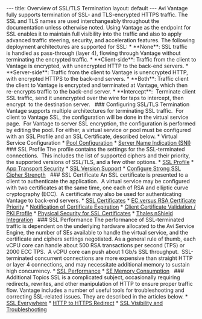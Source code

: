 <html>
 <head></head> 
 <body>
   --- title: Overview of SSL/TLS Termination layout: default --- Avi Vantage fully supports termination of SSL- and TLS-encrypted HTTPS traffic. The SSL and TLS names are used interchangeably throughout the documentation unless otherwise noted. Using Vantage as the endpoint for SSL enables it&nbsp;to maintain full visibility into the traffic and also to apply advanced traffic steering, security, and acceleration features. The following deployment architectures are supported for SSL: * **None**: SSL traffic is&nbsp;handled as pass-through (layer 4), flowing through Vantage without terminating the encrypted traffic. * **Client-side**: Traffic from the client to Vantage is encrypted, with unencrypted HTTP to the back-end servers. * **Server-side**: Traffic from the client to Vantage is unencrypted HTTP, with encrypted HTTPS to the back-end servers. * **Both**: Traffic client the client to Vantage is encrypted and terminated at Vantage, which then re-encrypts traffic to the back-end server. * **Intercept**: &nbsp;Terminate client SSL traffic, send it unencrypted over the wire for taps to intercept, then encrypt &nbsp;to the destination server. &nbsp; ### Configuring SSL/TLS Termination Vantage supports multiple architectures for terminating SSL traffic. &nbsp;For client to Vantage SSL, the configuration will be done in the virtual service page. &nbsp;For Vantage to server SSL encryption, the configuration is performed by editing the pool. For either, a virtual service or pool must be configured with an SSL Profile and an SSL Certificate, described below. * Virtual Service Configuration * 
  <a href="/docs/configuration-guide/applications/pools/">Pool Configuration</a> * 
  <a href="/server-name-indication/">Server Name Indication (SNI)</a> &nbsp; ### SSL Profile The profile contains the settings for the SSL-terminated connections. &nbsp;This includes the list of supported ciphers and their priority, the supported versions of SSL/TLS, and a few other options. * 
  <a href="/ssl-tls-profile/">SSL Profile</a> * 
  <a href="/docs/latest">App Transport Security</a> * 
  <a href="/ssl-tls-version-support/">SSL Version Support</a> * 
  <a href="/configure-stronger-ssl-cipher-strength/">Configure Strong SSL Cipher Strength</a> &nbsp; ### SSL Certificate An SSL certificate is presented to a client to authenticate the application. &nbsp;A virtual service&nbsp;may be configured with two certificates at the same time, one each of RSA and elliptic curve cryptography (ECC). &nbsp;A certificate may also be used for authenticating Vantage to back-end servers. * 
  <a href="/ssl-certificates/">SSL Certificates</a> * 
  <a href="/ecc-versus-rsa-certificate-priority/">EC versus RSA Certificate Priority</a> * 
  <a href="/notification-of-ssl-certificate-expiration/">Notification of Certificate Expiration</a> * 
  <a href="/docs/latest/client-ssl-certificate-validation">Client Certificate Validation / PKI Profile</a> * 
  <a href="/physical-security-for-ssl-keys/">Physical Security for&nbsp;SSL Certificates</a> * 
  <a href="/thales-nshield-integration-2/">Thales nShield Integration</a> &nbsp; ### SSL Performance The performance of SSL-terminated traffic is dependent on the underlying hardware allocated to the Avi Service Engine, the number of SEs available to handle the virtual service, and the certificate and ciphers settings negotiated.&nbsp;As a general rule of thumb, each vCPU core can handle about 500 RSA transactions per second (TPS) or 2000 ECC TPS. &nbsp;A vCPU core can push about 1 Gb/s SSL throughput. &nbsp;SSL-terminated&nbsp;concurrent connections are more expensive than straight HTTP or layer 4 connections, and&nbsp;may necessitate additional memory to sustain high concurrency. * 
  <a href="/ssl-performance/">SSL Performance</a> * 
  <a href="/se-memory-consumption/">SE Memory Consumption</a> &nbsp; ### Additional&nbsp;Topics SSL is a complicated subject, occasionally requiring redirects, rewrites, and other manipulation of HTTP to ensure proper traffic flow. Vantage includes a number of useful tools for troubleshooting and correcting SSL-related issues. They&nbsp;are described in the articles below. * 
  <a href="/ssl-everywhere/">SSL Everywhere</a> * 
  <a href="/redirect-http-to-https/">HTTP to HTTPS Redirect</a> * 
  <a href="/ssl-visibility-and-troubleshooting/">SSL Visibility and Troubleshooting</a>  
 </body>
</html>